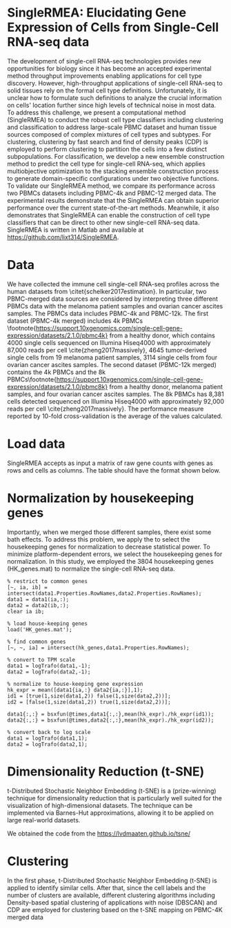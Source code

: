 # SingleRMEA: Elucidating Gene Expression of Cells from Single-Cell RNA-seq data

The development of single-cell RNA-seq technologies provides new opportunities for biology since it has become an accepted experimental method throughput improvements enabling applications for cell type discovery. However,  high-throughput applications of single-cell RNA-seq to solid tissues rely on the formal cell type definitions. Unfortunately, it is unclear how to formulate such definitions to analyze the crucial information on cells' location further since high levels of technical noise in most data. To address this challenge, we present a computational method (SingleRMEA) to conduct the robust cell type classifiers including clustering and classification to address large-scale PBMC dataset and human tissue sources composed of complex mixtures of cell types and subtypes. For clustering, clustering by fast search and find of density peaks (CDP) is employed to perform clustering to partition the cells into a few distinct subpopulations. For classification, we develop a new ensemble construction method to predict the cell type for single-cell RNA-seq, which applies multiobjective optimization to the stacking ensemble construction process to generate domain-specific configurations under two objective functions. To validate our SingleRMEA method, we compare its performance across two PBMCs datasets including PBMC-4k and PBMC-12 merged data. The experimental results demonstrate that the SingleRMEA can obtain superior performance over the current state-of-the-art methods. Meanwhile, it also demonstrates that SingleRMEA can enable the construction of cell type classifiers that can be direct to other new single-cell RNA-seq data. SingleRMEA is written in Matlab and available at https://github.com/lixt314/SingleRMEA.

# Data

We have collected the immune cell single-cell RNA-seq profiles across the human datasets from \citet{schelker2017estimation}. In particular, two PBMC-merged data sources are considered by interpreting three different PBMCs data with the melanoma patient samples and ovarian cancer ascites samples. The PBMCs data includes PBMC-4k and PBMC-12k. The first dataset (PBMC-4k merged) includes 4k PBMCs \footnote{https://support.10xgenomics.com/single-cell-gene-expression/datasets/2.1.0/pbmc4k} from a healthy donor, which contains 4000 single cells sequenced on Illumina Hiseq4000 with approximately 87,000 reads per cell \cite{zheng2017massively}, 4645 tumor-derived single cells from 19 melanoma patient samples, 3114 single cells from four ovarian cancer ascites samples. The second dataset (PBMC-12k merged) contains the 4k PBMCs and the 8k PBMCs\footnote{https://support.10xgenomics.com/single-cell-gene-expression/datasets/2.1.0/pbmc8k} from a healthy donor, melanoma patient samples, and four ovarian cancer ascites samples. The 8k PBMCs has 8,381 cells detected sequenced on Illumina Hiseq4000 with approximately 92,000 reads per cell \cite{zheng2017massively}.  The performance measure reported by 10-fold cross-validation is the average of the values calculated.

# Load data
SingleRMEA accepts as input a matrix of raw gene counts with genes as rows and cells as columns. The table should have the format shown below.

# Normalization by housekeeping genes 

Importantly, when we merged those different samples, there exist some bath effects. To address this problem, we apply the to select the housekeeping genes for normalization to decrease statistical power. To minimize platform-dependent errors, we select the housekeeping genes for normalization. In this study, we employed the 3804 housekeeping genes (HK_genes.mat) to normalize the single-cell RNA-seq data.

    % restrict to common genes
    [~, ia, ib] = intersect(data1.Properties.RowNames,data2.Properties.RowNames);
    data1 = data1(ia,:);
    data2 = data2(ib,:);
    clear ia ib;

    % load house-keeping genes
    load('HK_genes.mat');

    % find common genes
    [~, ~, ia] = intersect(hk_genes,data1.Properties.RowNames);

    % convert to TPM scale
    data1 = logTrafo(data1,-1);
    data2 = logTrafo(data2,-1);

    % normalize to house-keeping gene expression
    hk_expr = mean([data1{ia,:} data2{ia,:}],1);
    id1 = [true(1,size(data1,2)) false(1,size(data2,2))];
    id2 = [false(1,size(data1,2)) true(1,size(data2,2))];

    data1{:,:} = bsxfun(@times,data1{:,:},mean(hk_expr)./hk_expr(id1));
    data2{:,:} = bsxfun(@times,data2{:,:},mean(hk_expr)./hk_expr(id2));

    % convert back to log scale
    data1 = logTrafo(data1,1);
    data2 = logTrafo(data2,1);

# Dimensionality Reduction (t-SNE)
t-Distributed Stochastic Neighbor Embedding (t-SNE) is a (prize-winning) technique for dimensionality reduction that is particularly well suited for the visualization of high-dimensional datasets. The technique can be implemented via Barnes-Hut approximations, allowing it to be applied on large real-world datasets. 

We obtained the code from the https://lvdmaaten.github.io/tsne/

# Clustering

In the first phase, t-Distributed Stochastic Neighbor Embedding (t-SNE) is applied to identify similar cells. After that, since the cell labels and the number of clusters are available, different clustering algorithms including Density-based spatial clustering of applications with noise (DBSCAN) and CDP are employed for clustering based on the t-SNE mapping on PBMC-4K merged data


